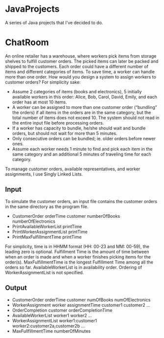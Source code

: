 # JavaProjects
A series of Java projects that I've decided to do.

# ChatRoom
An online retailer has a warehouse, where workers pick items from storage shelves to fulfill customer orders. The picked
items can later be packed and shipped to the customers. Each order could have a different number of items and different
categories of items. To save time, a worker can handle more than one order. How would you design a system to assign
workers to customer orders? For simplicity sake:

* Assume 2 categories of items (books and electronics), 5 initially available workers in this order: Alice, Bob, Carol,
David, Emily, and each order has at most 10 items.
* A worker can be assigned to more than one customer order (“bundling” the orders) if all items in the orders are in the
same category, but the total number of items does not exceed 10. The system should not read in the entire input file
before processing orders.
* If a worker has capacity to bundle, he/she should wait and bundle orders, but should not wait for more than 5 minutes.
* Only consecutive orders can be bundled; ie. older orders before newer ones.
* Assume each worker needs 1 minute to find and pick each item in the same category and an additional 5 minutes of
traveling time for each category.

To manage customer orders, available representatives, and worker assignments, I use Singly Linked Lists.

## Input

To simulate the customer orders, an input file contains the customer orders in the same directory as the program
file.

* CustomerOrder orderTime customer numberOfBooks numberOfElectronics
* PrintAvailableWorkerList printTime
* PrintWorkerAssignmentList printTime
* PrintMaxFulfillmentTime printTime

For simplicity, time is in HHMM format (HH: 00-23 and MM: 00-59), the leading zero is optional. Fulfillment Time is the
amount of time between when an order is made and when a worker finishes picking items for the order(s). MaxFulfillmentTime
is the longest Fulfillment Time among all the orders so far. AvailableWorkerList is in availability order. Ordering of
WorkerAssignmentList is not specified.

## Output

* CustomerOrder orderTime customer numOfBooks numOfElectronics
* WorkerAssignment worker assignmentTime customer1 customer2 ...
* OrderCompletion customer orderCompletionTime
* AvailableWorkerList worker1 worker2 ...
* WorkerAssignmentList worker1:customer1 worker2:customer2a,customer2b ...
* MaxFullfillmentTime numberOfMinutes

